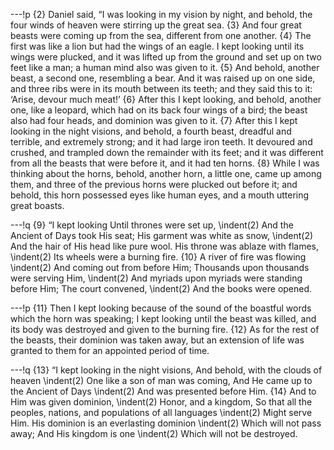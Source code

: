 ---!p
{2} Daniel said, “I was looking in my vision by night, and behold, 
the four winds of heaven were stirring up the great sea. {3} And four 
great beasts were coming up from the sea, different from one another. 
{4} The first was like a lion but had the wings of an eagle. I kept 
looking until its wings were plucked, and it was lifted up from 
the ground and set up on two feet like a man; a human mind also 
was given to it. {5} And behold, another beast, a second one, 
resembling a bear. And it was raised up on one side, and three 
ribs were in its mouth between its teeth; and they said this to 
it: ‘Arise, devour much meat!’ {6} After this I kept looking, and 
behold, another one, like a leopard, which had on its back four 
wings of a bird; the beast also had four heads, and dominion was 
given to it. {7} After this I kept looking in the night visions, 
and behold, a fourth beast, dreadful and terrible, and extremely 
strong; and it had large iron teeth. It devoured and crushed, and 
trampled down the remainder with its feet; and it was different 
from all the beasts that were before it, and it had ten horns. {8} 
While I was thinking about the horns, behold, another horn, a little one, came up among them, and three of the previous horns were plucked out before it; and behold, this horn possessed eyes like human eyes, and a mouth uttering great boasts.

---!q
{9} “I kept looking
Until thrones were set up,
\indent(2) And the Ancient of Days took His seat;
His garment was white as snow,
\indent(2) And the hair of His head like pure wool.
His throne was ablaze with flames,
\indent(2) Its wheels were a burning fire.
{10} A river of fire was flowing
\indent(2) And coming out from before Him;
Thousands upon thousands were serving Him,
\indent(2) And myriads upon myriads were standing before Him;
The court convened,
\indent(2) And the books were opened.

---!p
{11} Then I kept looking because of the sound of the boastful words 
which the horn was speaking; I kept looking until the beast was 
killed, and its body was destroyed and given to the burning fire. 
{12} As for the rest of the beasts, their dominion was taken away, 
but an extension of life was granted to them for an appointed period of time.

---!q
{13} “I kept looking in the night visions,
And behold, with the clouds of heaven
\indent(2) One like a son of man was coming,
And He came up to the Ancient of Days
\indent(2) And was presented before Him.
{14} And to Him was given dominion,
\indent(2) Honor, and a kingdom,
So that all the peoples, nations, and populations of all languages
\indent(2) Might serve Him.
His dominion is an everlasting dominion
\indent(2) Which will not pass away;
And His kingdom is one
\indent(2) Which will not be destroyed.
